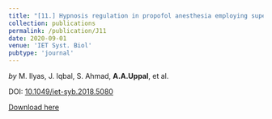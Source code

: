 ```yaml
---
title: "[11.] Hypnosis regulation in propofol anesthesia employing super-twisting sliding mode control to compensate variability dynamics"
collection: publications
permalink: /publication/J11
date: 2020-09-01
venue: 'IET Syst. Biol'
pubtype: 'journal'
---
```

*by* M. Ilyas, J. Iqbal, S. Ahmad, **A.A.Uppal**, et al. 

DOI: [10.1049/iet-syb.2018.5080](https://doi.org/10.1049/iet-syb.2018.5080)

[Download here](https://aauppal.github.io/files/J11.pdf)

